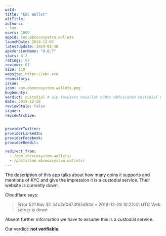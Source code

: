 ```yaml
---
wsId: 
title: "EBC Wallet"
altTitle: 
authors:
- leo
users: 1000
appId: com.ebcecosystem.wallets
launchDate: 2018-12-07
latestUpdate: 2019-01-30
apkVersionName: "0.0.7"
stars: 4.7
ratings: 97
reviews: 61
size: 11M
website: https://ebc.eco
repository: 
issue: 
icon: com.ebcecosystem.wallets.png
bugbounty: 
verdict: custodial # wip fewusers nowallet nobtc obfuscated custodial nosource nonverifiable reproducible bounty defunct
date: 2019-12-28
reviewStale: false
signer: 
reviewArchive:


providerTwitter: 
providerLinkedIn: 
providerFacebook: 
providerReddit: 

redirect_from:
  - /com.ebcecosystem.wallets/
  - /posts/com.ebcecosystem.wallets/
---
```



The description of this app talks about how many coins it supports and mentions
of KYC and give the impression it is a custodial service. Their website is
currently down:

Cloudflare says:
> Error 521 Ray ID: 54c2d0873f95d64d • 2019-12-28 10:22:41 UTC
  Web server is down

Absent further information we have to assume this is a custodial service.

Our verdict: **not verifiable**.
